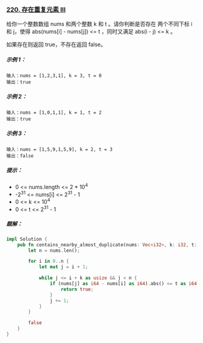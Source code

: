 ### [220. 存在重复元素 III](https://leetcode.cn/problems/contains-duplicate-iii/)
给你一个整数数组 nums 和两个整数 k 和 t 。请你判断是否存在 两个不同下标 i 和 j，使得 abs(nums[i] - nums[j]) <= t ，同时又满足 abs(i - j) <= k 。

如果存在则返回 true，不存在返回 false。



##### 示例 1：
```
输入：nums = [1,2,3,1], k = 3, t = 0
输出：true
```

##### 示例 2：
```
输入：nums = [1,0,1,1], k = 1, t = 2
输出：true
```

##### 示例 3：
```
输入：nums = [1,5,9,1,5,9], k = 2, t = 3
输出：false
```

##### 提示：
- 0 <= nums.length <= 2 * 10<sup>4</sup>
- -2<sup>31</sup> <= nums[i] <= 2<sup>31</sup> - 1
- 0 <= k <= 10<sup>4</sup>
- 0 <= t <= 2<sup>31</sup> - 1

##### 题解：
```rust
impl Solution {
    pub fn contains_nearby_almost_duplicate(nums: Vec<i32>, k: i32, t: i32) -> bool {
        let n = nums.len();

        for i in 0..n {
            let mut j = i + 1;

            while j <= i + k as usize && j < n {
                if (nums[j] as i64 - nums[i] as i64).abs() <= t as i64 {
                    return true;
                }
                j += 1;
            }
        }

        false
    }
}
```
